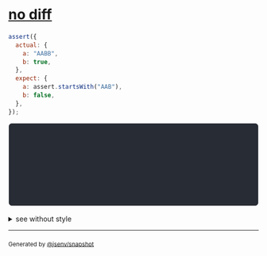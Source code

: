 # [no diff](../../assert_starts_with.test.js#L5)

```js
assert({
  actual: {
    a: "AABB",
    b: true,
  },
  expect: {
    a: assert.startsWith("AAB"),
    b: false,
  },
});
```

![img](throw.svg)

<details>
  <summary>see without style</summary>

```console
AssertionError: actual and expect are different

actual: {
  a: "AABB",
  b: true,
}
expect: {
  a: assert.startsWith("AAB"),
  b: false,
}
```

</details>

---

<sub>
  Generated by <a href="https://github.com/jsenv/core/tree/main/packages/independent/snapshot">@jsenv/snapshot</a>
</sub>
